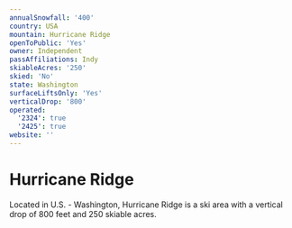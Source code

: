 ```yaml
---
annualSnowfall: '400'
country: USA
mountain: Hurricane Ridge
openToPublic: 'Yes'
owner: Independent
passAffiliations: Indy
skiableAcres: '250'
skied: 'No'
state: Washington
surfaceLiftsOnly: 'Yes'
verticalDrop: '800'
operated:
  '2324': true
  '2425': true
website: ''
---
```



# Hurricane Ridge

Located in U.S. - Washington, Hurricane Ridge is a ski area with a vertical drop of 800 feet and 250 skiable acres.
